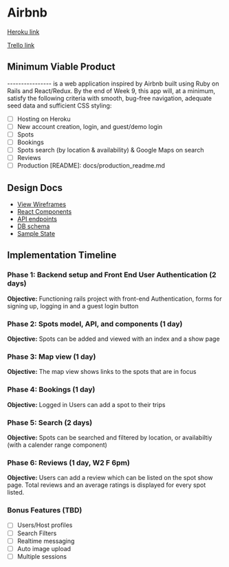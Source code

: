 # Airbnb

[Heroku link][heroku]

[Trello link][trello]

[heroku]: http://www.herokuapp.com
[trello]: https://trello.com/b/Vw50ERB4/airbnb

## Minimum Viable Product

---------------- is a web application inspired by Airbnb built using Ruby on Rails
and React/Redux.  By the end of Week 9, this app will, at a minimum, satisfy the
following criteria with smooth, bug-free navigation, adequate seed data and
sufficient CSS styling:

- [ ] Hosting on Heroku
- [ ] New account creation, login, and guest/demo login
- [ ] Spots
- [ ] Bookings
- [ ] Spots search (by location & availability) & Google Maps on search
- [ ] Reviews
- [ ] Production [README]: docs/production_readme.md

## Design Docs
* [View Wireframes][wireframes]
* [React Components][components]
* [API endpoints][api-endpoints]
* [DB schema][schema]
* [Sample State][sample-state]

[wireframes]: /docs/wireframes
[components]: /docs/component-hierarchy.md
[api-endpoints]: /docs/api-endpoints.md
[schema]: /docs/schema.md
[sample-state]: /docs/sample-state.md

## Implementation Timeline

### Phase 1: Backend setup and Front End User Authentication (2 days)

**Objective:** Functioning rails project with front-end Authentication, forms for signing up, logging in and a guest login button

### Phase 2: Spots model, API, and components (1 day)

**Objective:** Spots can be added and viewed with an index and a show page

### Phase 3: Map view (1 day)

**Objective:** The map view shows links to the spots that are in focus

### Phase 4: Bookings (1 day)

**Objective:** Logged in Users can add a spot to their trips

### Phase 5: Search (2 days)

**Objective:** Spots can be searched and filtered by location, or availabiltiy (with a calender range component)

### Phase 6: Reviews (1 day, W2 F 6pm)

**Objective:** Users can add a review which can be listed on the spot show page. Total reviews and an average ratings is displayed for every spot listed.

### Bonus Features (TBD)
- [ ] Users/Host profiles
- [ ] Search Filters
- [ ] Realtime messaging
- [ ] Auto image upload
- [ ] Multiple sessions

